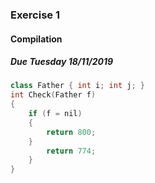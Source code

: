 ### Exercise 1

#### Compilation

##### Due Tuesday 18/11/2019

```cpp
class Father { int i; int j; }
int Check(Father f)
{
	if (f = nil)
	{
	    return 800;
	}
	    return 774;
	}
}
```

